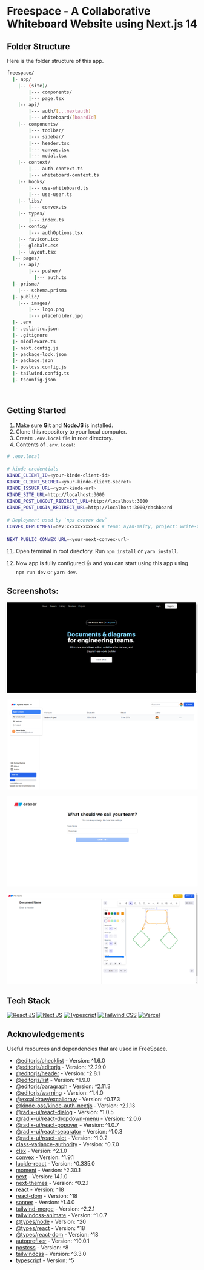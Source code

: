 <a name="readme-top"></a>

# Freespace - A Collaborative Whiteboard Website using Next.js 14

<!-- Table of Contents
<details>
<summary>

# Table of Contents

</summary>

- [Folder Structure](#bangbang-folder-structure)
- [Getting Started](#toolbox-getting-started)
- [Screenshots](#camera-screenshots)
- [Tech Stack](#gear-tech-stack)
- [Acknowledgements](#gem-acknowledgements)
- [Deploy on Vercel](#page_with_curl-deploy-on-vercel)

</details> -->

## Folder Structure

Here is the folder structure of this app.

```bash
freespace/
  |- app/
    |-- (site)/
        |--- components/
        |--- page.tsx
    |-- api/
        |--- auth/[...nextauth]
        |--- whiteboard/[boardId]
    |-- components/
        |--- toolbar/
        |--- sidebar/
        |--- header.tsx
        |--- canvas.tsx
        |--- modal.tsx
    |-- context/
        |--- auth-context.ts
        |--- whiteboard-context.ts
    |-- hooks/
        |--- use-whiteboard.ts
        |--- use-user.ts
    |-- libs/
        |--- convex.ts
    |-- types/
        |--- index.ts
    |-- config/
        |--- authOptions.tsx
    |-- favicon.ico
    |-- globals.css
    |-- layout.tsx
  |-- pages/
    |-- api/
        |--- pusher/
          |--- auth.ts
  |- prisma/
    |--- schema.prisma
  |- public/
    |--- images/
        |--- logo.png
        |--- placeholder.jpg
  |- .env
  |- .eslintrc.json
  |- .gitignore
  |- middleware.ts
  |- next.config.js
  |- package-lock.json
  |- package.json
  |- postcss.config.js
  |- tailwind.config.ts
  |- tsconfig.json
```

<br />

## Getting Started

1. Make sure **Git** and **NodeJS** is installed.
2. Clone this repository to your local computer.
3. Create `.env.local` file in root directory.
4. Contents of `.env.local`:

```bash
# .env.local

# kinde credentials
KINDE_CLIENT_ID=<your-kinde-client-id>
KINDE_CLIENT_SECRET=<your-kinde-client-secret>
KINDE_ISSUER_URL=<your-kinde-url>
KINDE_SITE_URL=http://localhost:3000
KINDE_POST_LOGOUT_REDIRECT_URL=http://localhost:3000
KINDE_POST_LOGIN_REDIRECT_URL=http://localhost:3000/dashboard

# Deployment used by `npx convex dev`
CONVEX_DEPLOYMENT=dev:xxxxxxxxxxxx # team: ayan-maity, project: write-xxxxxx

NEXT_PUBLIC_CONVEX_URL=<your-next-convex-url>

```

11. Open terminal in root directory. Run `npm install` or `yarn install`.

12. Now app is fully configured 👍 and you can start using this app using `npm run dev` or `yarn dev`.

## Screenshots:

![Landing Page](/public/landing-page.png "Landing Page")

![Modern UI/UX](/public/moder-uiux.png "Modern UI/UX")

![Create Team](/public/create-team.png "Create Team")

![Express Your Thoughts](/public/thoughts.png "Express Your Thoughts")

## Tech Stack

[![React JS](https://skillicons.dev/icons?i=react "React JS")](https://react.dev/ "React JS") [![Next JS](https://skillicons.dev/icons?i=next "Next JS")](https://nextjs.org/ "Next JS") [![Typescript](https://skillicons.dev/icons?i=ts "Typescript")](https://www.typescriptlang.org/ "Typescript") [![Tailwind CSS](https://skillicons.dev/icons?i=tailwind "Tailwind CSS")](https://tailwindcss.com/ "Tailwind CSS") [![Vercel](https://skillicons.dev/icons?i=vercel "Vercel")](https://vercel.app/ "Vercel")

## Acknowledgements

Useful resources and dependencies that are used in FreeSpace.

- [@editorjs/checklist](https://www.npmjs.com/package/@editorjs/checklist) - Version: ^1.6.0
- [@editorjs/editorjs](https://www.npmjs.com/package/@editorjs/editorjs) - Version: ^2.29.0
- [@editorjs/header](https://www.npmjs.com/package/@editorjs/header) - Version: ^2.8.1
- [@editorjs/list](https://www.npmjs.com/package/@editorjs/list) - Version: ^1.9.0
- [@editorjs/paragraph](https://www.npmjs.com/package/@editorjs/paragraph) - Version: ^2.11.3
- [@editorjs/warning](https://www.npmjs.com/package/@editorjs/warning) - Version: ^1.4.0
- [@excalidraw/excalidraw](https://www.npmjs.com/package/@excalidraw/excalidraw) - Version: ^0.17.3
- [@kinde-oss/kinde-auth-nextjs](https://www.npmjs.com/package/@kinde-oss/kinde-auth-nextjs) - Version: ^2.1.13
- [@radix-ui/react-dialog](https://www.npmjs.com/package/@radix-ui/react-dialog) - Version: ^1.0.5
- [@radix-ui/react-dropdown-menu](https://www.npmjs.com/package/@radix-ui/react-dropdown-menu) - Version: ^2.0.6
- [@radix-ui/react-popover](https://www.npmjs.com/package/@radix-ui/react-popover) - Version: ^1.0.7
- [@radix-ui/react-separator](https://www.npmjs.com/package/@radix-ui/react-separator) - Version: ^1.0.3
- [@radix-ui/react-slot](https://www.npmjs.com/package/@radix-ui/react-slot) - Version: ^1.0.2
- [class-variance-authority](https://www.npmjs.com/package/class-variance-authority) - Version: ^0.7.0
- [clsx](https://www.npmjs.com/package/clsx) - Version: ^2.1.0
- [convex](https://www.npmjs.com/package/convex) - Version: ^1.9.1
- [lucide-react](https://www.npmjs.com/package/lucide-react) - Version: ^0.335.0
- [moment](https://www.npmjs.com/package/moment) - Version: ^2.30.1
- [next](https://www.npmjs.com/package/next) - Version: 14.1.0
- [next-themes](https://www.npmjs.com/package/next-themes) - Version: ^0.2.1
- [react](https://www.npmjs.com/package/react) - Version: ^18
- [react-dom](https://www.npmjs.com/package/react-dom) - Version: ^18
- [sonner](https://www.npmjs.com/package/sonner) - Version: ^1.4.0
- [tailwind-merge](https://www.npmjs.com/package/tailwind-merge) - Version: ^2.2.1
- [tailwindcss-animate](https://www.npmjs.com/package/tailwindcss-animate) - Version: ^1.0.7
- [@types/node](https://www.npmjs.com/package/@types/node) - Version: ^20
- [@types/react](https://www.npmjs.com/package/@types/react) - Version: ^18
- [@types/react-dom](https://www.npmjs.com/package/@types/react-dom) - Version: ^18
- [autoprefixer](https://www.npmjs.com/package/autoprefixer) - Version: ^10.0.1
- [postcss](https://www.npmjs.com/package/postcss) - Version: ^8
- [tailwindcss](https://www.npmjs.com/package/tailwindcss) - Version: ^3.3.0
- [typescript](https://www.npmjs.com/package/typescript) - Version: ^5

<!-- ## Deploy on Vercel

The easiest way to deploy your Next.js app is to use the [Vercel Platform](https://vercel.com/new?utm_medium=default-template&filter=next.js&utm_source=create-next-app&utm_campaign=create-next-app-readme) from the creators of Next.js.

Check out [Next.js deployment documentation](https://nextjs.org/docs/deployment) for more details. -->
